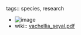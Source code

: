tags:: species, research

- ![image](https://ipfs.io/ipfs/QmcMsZ3ddYcN8vNGyrdB3szgNqRxPUHmP6EybBBkCd4RZS)
- wiki:: [vachellia_seyal.pdf](https://peach-geographical-bat-397.mypinata.cloud/ipfs/QmfSPqibw7JTL29HWbmTvLM4HQioXydUfdW8CFfpfoTpVv)